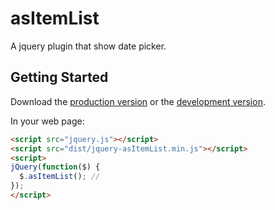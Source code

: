 # asItemList

A jquery plugin that show date picker.

## Getting Started
Download the [production version][min] or the [development version][max].

[min]: https://raw.github.com/amazingsurge/jquery-asItemList/master/dist/jquery-asItemList.min.js
[max]: https://raw.github.com/amazingsurge/jquery-asItemList/master/dist/jquery-asItemList.js

In your web page:

```html
<script src="jquery.js"></script>
<script src="dist/jquery-asItemList.min.js"></script>
<script>
jQuery(function($) {
  $.asItemList(); //
});
</script>
```
